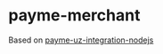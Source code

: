 # payme-merchant

Based on [payme-uz-integration-nodejs](https://github.com/samarbadriddin0v/payme-uz-integration-nodejs)
